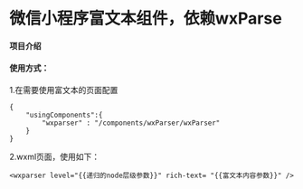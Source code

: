 # 微信小程序富文本组件，依赖wxParse

#### 项目介绍
#### 使用方式：
1.在需要使用富文本的页面配置
```
{
    "usingComponents":{
        "wxparser" : "/components/wxParser/wxParser"
    }
}
```
2.wxml页面，使用如下：

```
<wxparser level="{{递归的node层级参数}}" rich-text= "{{富文本内容参数}}" />
```

